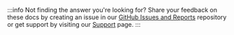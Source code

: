 :::info
Not finding the answer you're looking for? Share your feedback on these docs by creating an issue in our [GitHub Issues and Reports](https://github.com/LIT-Protocol/Issues-and-Reports/issues) repository or get support by visiting our [Support](/v3/support/intro) page.
:::